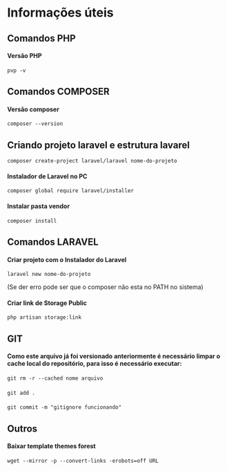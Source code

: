 # Informações úteis

## Comandos PHP
#### Versão PHP
```
pvp -v
```

## Comandos COMPOSER
#### Versão composer
```
composer --version
```
## Criando projeto laravel e estrutura lavarel
```
composer create-project laravel/laravel nome-do-projeto
```
#### Instalador de Laravel no PC
```
composer global require laravel/installer
```
#### Instalar pasta vendor
```
composer install
```

## Comandos LARAVEL
#### Criar projeto com o Instalador do Laravel
```
laravel new nome-do-projeto
```
(Se der erro pode ser que o composer não esta no PATH no sistema)
#### Criar link de Storage Public
```
php artisan storage:link
```

## GIT
#### Como este arquivo já foi versionado anteriormente é necessário limpar o cache local do repositório, para isso é necessário executar:
```
git rm -r --cached nome arquivo
```
####
```
git add .
```
####
```
git commit -m "gitignore funcionando"
```

## Outros
#### Baixar template themes forest
```
wget --mirror -p --convert-links -erobots=off URL
```
